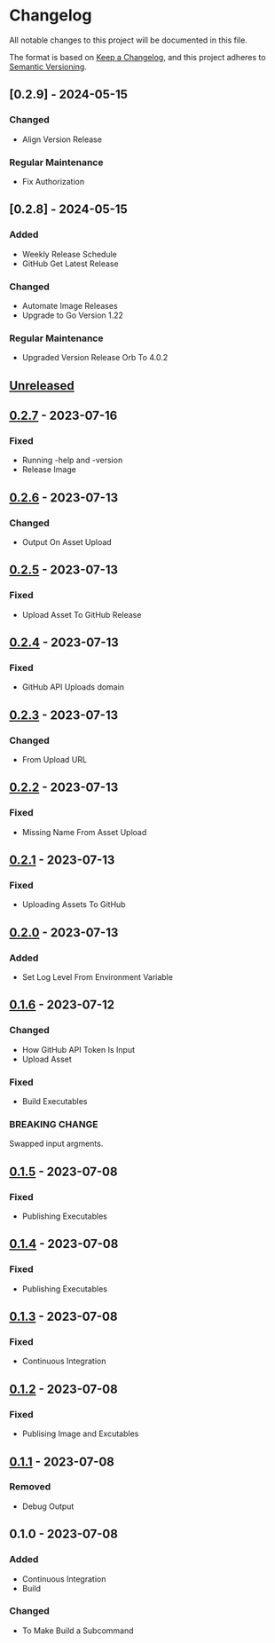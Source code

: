 # Changelog

All notable changes to this project will be documented in this file.

The format is based on [Keep a Changelog](https://keepachangelog.com/en/1.0.0/),
and this project adheres to [Semantic Versioning](https://semver.org/spec/v2.0.0.html).

## [0.2.9] - 2024-05-15

### Changed

- Align Version Release

### Regular Maintenance

- Fix Authorization

## [0.2.8] - 2024-05-15

### Added

- Weekly Release Schedule
- GitHub Get Latest Release

### Changed

- Automate Image Releases
- Upgrade to Go Version 1.22

### Regular Maintenance

- Upgraded Version Release Orb To 4.0.2

<a name="unreleased"></a>
## [Unreleased]


<a name="0.2.7"></a>
## [0.2.7] - 2023-07-16
### Fixed
- Running -help and -version
- Release Image


<a name="0.2.6"></a>
## [0.2.6] - 2023-07-13
### Changed
- Output On Asset Upload


<a name="0.2.5"></a>
## [0.2.5] - 2023-07-13
### Fixed
- Upload Asset To GitHub Release


<a name="0.2.4"></a>
## [0.2.4] - 2023-07-13
### Fixed
- GitHub API Uploads domain


<a name="0.2.3"></a>
## [0.2.3] - 2023-07-13
### Changed
- From Upload URL


<a name="0.2.2"></a>
## [0.2.2] - 2023-07-13
### Fixed
- Missing Name From Asset Upload


<a name="0.2.1"></a>
## [0.2.1] - 2023-07-13
### Fixed
- Uploading Assets To GitHub


<a name="0.2.0"></a>
## [0.2.0] - 2023-07-13
### Added
- Set Log Level From Environment Variable


<a name="0.1.6"></a>
## [0.1.6] - 2023-07-12
### Changed
- How GitHub API Token Is Input
- Upload Asset

### Fixed
- Build Executables

### BREAKING CHANGE

Swapped input argments.


<a name="0.1.5"></a>
## [0.1.5] - 2023-07-08
### Fixed
- Publishing Executables


<a name="0.1.4"></a>
## [0.1.4] - 2023-07-08
### Fixed
- Publishing Executables


<a name="0.1.3"></a>
## [0.1.3] - 2023-07-08
### Fixed
- Continuous Integration


<a name="0.1.2"></a>
## [0.1.2] - 2023-07-08
### Fixed
- Publising Image and Excutables


<a name="0.1.1"></a>
## [0.1.1] - 2023-07-08
### Removed
- Debug Output


<a name="0.1.0"></a>
## 0.1.0 - 2023-07-08
### Added
- Continuous Integration
- Build

### Changed
- To Make Build a Subcommand


[Unreleased]: https://github.com/kohirens/go-get-latest/compare/0.2.7...HEAD
[0.2.7]: https://github.com/kohirens/go-get-latest/compare/0.2.6...0.2.7
[0.2.6]: https://github.com/kohirens/go-get-latest/compare/0.2.5...0.2.6
[0.2.5]: https://github.com/kohirens/go-get-latest/compare/0.2.4...0.2.5
[0.2.4]: https://github.com/kohirens/go-get-latest/compare/0.2.3...0.2.4
[0.2.3]: https://github.com/kohirens/go-get-latest/compare/0.2.2...0.2.3
[0.2.2]: https://github.com/kohirens/go-get-latest/compare/0.2.1...0.2.2
[0.2.1]: https://github.com/kohirens/go-get-latest/compare/0.2.0...0.2.1
[0.2.0]: https://github.com/kohirens/go-get-latest/compare/0.1.6...0.2.0
[0.1.6]: https://github.com/kohirens/go-get-latest/compare/0.1.5...0.1.6
[0.1.5]: https://github.com/kohirens/go-get-latest/compare/0.1.4...0.1.5
[0.1.4]: https://github.com/kohirens/go-get-latest/compare/0.1.3...0.1.4
[0.1.3]: https://github.com/kohirens/go-get-latest/compare/0.1.2...0.1.3
[0.1.2]: https://github.com/kohirens/go-get-latest/compare/0.1.1...0.1.2
[0.1.1]: https://github.com/kohirens/go-get-latest/compare/0.1.0...0.1.1
